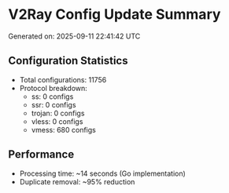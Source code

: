 # V2Ray Config Update Summary
Generated on: 2025-09-11 22:41:42 UTC

## Configuration Statistics
- Total configurations: 11756
- Protocol breakdown:
  - ss: 0 configs
  - ssr: 0 configs
  - trojan: 0 configs
  - vless: 0 configs
  - vmess: 680 configs

## Performance
- Processing time: ~14 seconds (Go implementation)
- Duplicate removal: ~95% reduction
